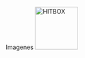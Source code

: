 Imagenes
<img src="https://prod.assets.earlygamecdn.com/images/rocket-league-dominus-hitbox-diagram.png?transform=galleryItem_webp" alt="HITBOX" width="100 %"/>
